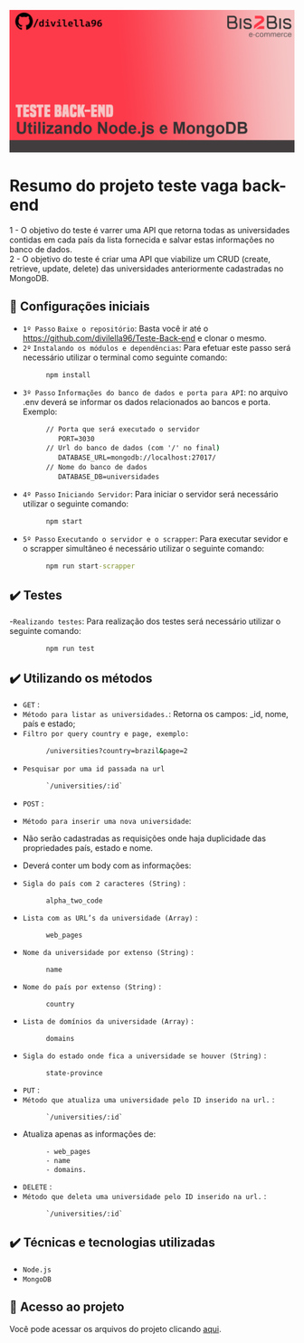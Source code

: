 ![Thumbnails](https://github.com/divilella96/Teste-Back-end/blob/main/Thumbnails_bis2BisTeste.png)


# Resumo do projeto teste vaga back-end
1 - O objetivo do teste é varrer uma API que retorna todas as universidades contidas em cada país da lista fornecida e salvar estas informações no banco de dados.  
2 - O objetivo do teste é criar uma API que viabilize um CRUD (create, retrieve, update, delete)
das universidades anteriormente cadastradas no MongoDB.

## 🔨 Configurações iniciais

- `1º Passo` `Baixe o repositório`: Basta você ir até o https://github.com/divilella96/Teste-Back-end e clonar o mesmo.
- `2º` `Instalando os módulos e dependências`: Para efetuar este passo será necessário utilizar o terminal como seguinte comando:
```cmd
         npm install
```
- `3º Passo` `Informações do banco de dados e porta para API`: no arquivo .env deverá se informar os dados relacionados ao bancos e porta. Exemplo:

```cmd
         // Porta que será executado o servidor
            PORT=3030
         // Url do banco de dados (com '/' no final) 
            DATABASE_URL=mongodb://localhost:27017/
         // Nome do banco de dados
            DATABASE_DB=universidades
```

- `4º Passo` `Iniciando Servidor`: Para iniciar o servidor será necessário utilizar o seguinte comando:
```cmd
         npm start
```

- `5º Passo` `Executando o servidor e o scrapper`: Para executar sevidor e o scrapper simultâneo é necessário utilizar o seguinte comando:
```cmd
         npm run start-scrapper
```
## ✔️ Testes
-`Realizando testes`: Para realização dos testes será necessário utilizar o seguinte comando:
```cmd
         npm run test
```


## ✔️ Utilizando os métodos

- `GET` : 
- `Método para listar as universidades.`: Retorna os campos: _id, nome, país e estado;
- `Filtro por query country e page, exemplo:`
```cmd
         /universities?country=brazil&page=2
```
- `Pesquisar por uma id passada na url`
```cmd
         `/universities/:id`
```
- `POST` : 
- `Método para inserir uma nova universidade`:
- Não serão cadastradas as requisições onde haja duplicidade das propriedades país, estado e nome.
- Deverá conter um body com as informações:

- `Sigla do país com 2 caracteres (String)` : 
```
         alpha_two_code
```

- `Lista com as URL’s da universidade (Array)` : 
```
         web_pages
```

- `Nome da universidade por extenso (String)` : 
```
         name
```

- `Nome do país por extenso (String)` : 
```
         country
```

- `Lista de domínios da universidade (Array)` : 
```
         domains
```

- `Sigla do estado onde fica a universidade se houver (String)` : 
```
         state-province
```


- `PUT` : 
- `Método que atualiza uma universidade pelo ID inserido na url.`  :
```
         `/universities/:id`
```
- Atualiza apenas as informações de: 
```
         - web_pages
         - name 
         - domains.
```

- `DELETE` : 
- `Método que deleta uma universidade pelo ID inserido na url.`  :
```
         `/universities/:id`
```

## ✔️ Técnicas e tecnologias utilizadas

- ``Node.js``
- ``MongoDB``

## 📁 Acesso ao projeto
Você pode acessar os arquivos do projeto clicando [aqui](https://github.com/divilella/Teste-Back-end).
